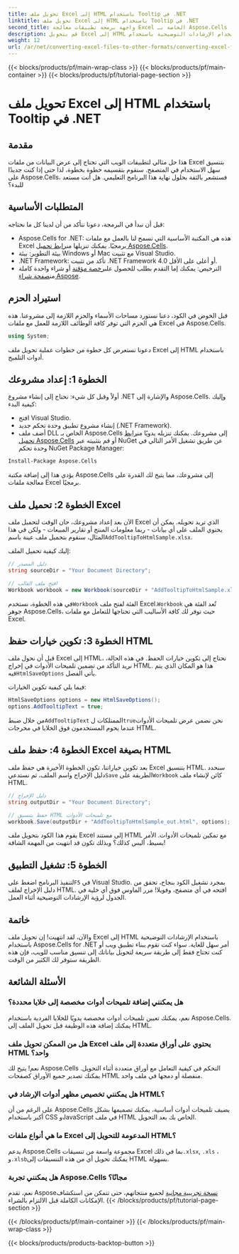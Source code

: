 ```yaml
---
title: تحويل ملف Excel إلى HTML باستخدام Tooltip في .NET
linktitle: تحويل ملف Excel إلى HTML باستخدام Tooltip في .NET
second_title: واجهة برمجة تطبيقات معالجة Excel الخاصة بـ Aspose.Cells .NET
description: قم بتحويل Excel إلى HTML باستخدام الإرشادات التوضيحية باستخدام Aspose.Cells for .NET في بضع خطوات بسيطة. قم بتعزيز تطبيقات الويب الخاصة بك باستخدام بيانات Excel التفاعلية دون عناء.
weight: 12
url: /ar/net/converting-excel-files-to-other-formats/converting-excel-file-to-html-with-tooltip/
---
```


{{< blocks/products/pf/main-wrap-class >}}
{{< blocks/products/pf/main-container >}}
{{< blocks/products/pf/tutorial-page-section >}}

# تحويل ملف Excel إلى HTML باستخدام Tooltip في .NET

## مقدمة

هذا حل مثالي لتطبيقات الويب التي تحتاج إلى عرض البيانات من ملفات Excel بتنسيق سهل الاستخدام في المتصفح. سنقوم بتقسيمه خطوة بخطوة، لذا حتى إذا كنت جديدًا على Aspose.Cells، فستشعر بالثقة بحلول نهاية هذا البرنامج التعليمي. هل أنت مستعد للبدء؟

## المتطلبات الأساسية

قبل أن نبدأ في البرمجة، دعونا نتأكد من أن لدينا كل ما نحتاجه:

-  Aspose.Cells for .NET: هذه هي المكتبة الأساسية التي تسمح لنا بالعمل مع ملفات Excel برمجيًا. يمكنك تنزيلها من[رابط تحميل Aspose.Cells](https://releases.aspose.com/cells/net/).
- بيئة التطوير: بيئة Windows أو Mac مع تثبيت Visual Studio.
- .NET Framework: تأكد من تثبيت .NET Framework 4.0 أو أعلى على الأقل.
-  الترخيص: يمكنك إما التقدم بطلب للحصول على[رخصة مؤقتة](https://purchase.aspose.com/temporary-license/) أو شراء واحدة كاملة من[صفحة شراء Aspose](https://purchase.aspose.com/buy).

## استيراد الحزم

قبل الخوض في الكود، دعنا نستورد مساحات الأسماء والحزم اللازمة إلى مشروعنا. هذه هي الحزم التي توفر كافة الوظائف اللازمة للعمل مع ملفات Excel في Aspose.Cells.

```csharp
using System;
```

دعونا نستعرض كل خطوة من خطوات عملية تحويل ملف Excel إلى HTML باستخدام أدوات التلميح.

## الخطوة 1: إعداد مشروعك

أولاً وقبل كل شيء: نحتاج إلى إنشاء مشروع .NET والإشارة إلى Aspose.Cells. وإليك كيفية البدء:

- افتح Visual Studio.
- إنشاء مشروع تطبيق وحدة تحكم جديد (.NET Framework).
-  أضف ملف DLL الخاص بـ Aspose.Cells إلى مشروعك. يمكنك تنزيله يدويًا من[رابط تحميل Aspose.Cells](https://releases.aspose.com/cells/net/) أو قم بتثبيته عبر NuGet عن طريق تشغيل الأمر التالي في وحدة تحكم NuGet Package Manager:

```bash
Install-Package Aspose.Cells
```

يؤدي هذا إلى إضافة مكتبة Aspose.Cells إلى مشروعك، مما يتيح لك القدرة على معالجة ملفات Excel برمجيًا.

## الخطوة 2: تحميل ملف Excel

الآن بعد إعداد مشروعك، حان الوقت لتحميل ملف Excel الذي تريد تحويله. يمكن أن يحتوي الملف على أي بيانات - ربما معلومات المنتج أو تقارير المبيعات - ولكن في هذا المثال، سنقوم بتحميل ملف عينة باسم`AddTooltipToHtmlSample.xlsx`.

إليك كيفية تحميل الملف:

```csharp
// دليل المصدر
string sourceDir = "Your Document Directory";

// افتح ملف القالب
Workbook workbook = new Workbook(sourceDir + "AddTooltipToHtmlSample.xlsx");
```

 في هذه الخطوة، نستخدم`Workbook` الفئة لفتح ملف Excel.`Workbook` تُعد الفئة هي جوهر Aspose.Cells، حيث توفر لك كافة الأساليب التي تحتاجها للتعامل مع ملفات Excel.

## الخطوة 3: تكوين خيارات حفظ HTML

 قبل أن نحول ملف Excel إلى HTML، نحتاج إلى تكوين خيارات الحفظ. في هذه الحالة، نريد التأكد من تضمين تلميحات الأدوات في إخراج HTML. هذا هو المكان الذي يتم فيه`HtmlSaveOptions` يأتي الفصل.

فيما يلي كيفية تكوين الخيارات:

```csharp
HtmlSaveOptions options = new HtmlSaveOptions();
options.AddTooltipText = true;
```

 من خلال ضبط`AddTooltipText` الممتلكات ل`true`نحن نضمن عرض تلميحات الأدوات عندما يحوم المستخدمون فوق الخلايا في مخرجات HTML.

## الخطوة 4: حفظ ملف Excel بصيغة HTML

بعد تكوين خياراتنا، تكون الخطوة الأخيرة هي حفظ ملف Excel بتنسيق HTML. سنحدد دليل الإخراج واسم الملف، ثم نستدعي`Save` الطريقة على`Workbook` كائن لإنشاء ملف HTML.

```csharp
// دليل الإخراج
string outputDir = "Your Document Directory";

// حفظ بتنسيق HTML مع تلميحات الأدوات
workbook.Save(outputDir + "AddTooltipToHtmlSample_out.html", options);
```

يقوم هذا الكود بتحويل ملف Excel إلى مستند HTML مع تمكين تلميحات الأدوات. الأمر بسيط، أليس كذلك؟ وبذلك تكون قد انتهيت من المهمة الشاقة!

## الخطوة 5: تشغيل التطبيق

 لتنفيذ البرنامج اضغط على`F5` في Visual Studio. بمجرد تشغيل الكود بنجاح، تحقق من دليل الإخراج لملف HTML. افتحه في أي متصفح، وفويلا! مرر الماوس فوق أي خلية في الجدول لرؤية الإرشادات التوضيحية أثناء العمل.

## خاتمة

والآن، لقد انتهيت! إن تحويل ملف Excel إلى HTML باستخدام الإرشادات التوضيحية باستخدام Aspose.Cells for .NET أمر سهل للغاية. سواء كنت تقوم ببناء تطبيق ويب أو كنت تحتاج فقط إلى طريقة سريعة لتحويل بياناتك إلى تنسيق مناسب للويب، فإن هذه الطريقة ستوفر لك الكثير من الوقت. 

## الأسئلة الشائعة

### هل يمكنني إضافة تلميحات أدوات مخصصة إلى خلايا محددة؟
نعم، يمكنك تعيين تلميحات أدوات مخصصة يدويًا للخلايا الفردية باستخدام Aspose.Cells. يمكنك إضافة هذه الوظيفة قبل تحويل الملف إلى HTML.

### هل من الممكن تحويل ملف Excel يحتوي على أوراق متعددة إلى ملف HTML واحد؟
نعم! يتيح لك Aspose.Cells التحكم في كيفية التعامل مع أوراق متعددة أثناء التحويل. يمكنك تصدير جميع الأوراق كصفحات HTML منفصلة أو دمجها في ملف واحد.


### هل يمكنني تخصيص مظهر أدوات الإرشاد في HTML؟
على الرغم من أن Aspose.Cells يضيف تلميحات أدوات أساسية، يمكنك تصميمها بشكل أكبر باستخدام CSS وJavaScript في ملف HTML الخاص بك بعد التحويل.

### ما هي أنواع ملفات Excel المدعومة للتحويل إلى HTML؟
 يدعم Aspose.Cells مجموعة واسعة من تنسيقات Excel بما في ذلك`.xlsx`, `.xls` ، و`.xlsb`يمكنك تحويل أي من هذه التنسيقات إلى HTML بسهولة.

### هل يمكنني تجربة Aspose.Cells مجانًا؟
 نعم، تقدم Aspose[نسخة تجريبية مجانية](https://releases.aspose.com/) لجميع منتجاتهم، حتى تتمكن من استكشاف الإمكانات الكاملة قبل الالتزام بالشراء.
{{< /blocks/products/pf/tutorial-page-section >}}

{{< /blocks/products/pf/main-container >}}
{{< /blocks/products/pf/main-wrap-class >}}

{{< blocks/products/products-backtop-button >}}
